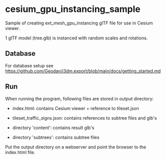 # cesium_gpu_instancing_sample

Sample of creating ext_mesh_gpu_instancing glTF file for use in Cesium viewer.

1 glTF model (tree.glb) is instanced with random scales and rotations.

## Database

For database setup see https://github.com/Geodan/i3dm.export/blob/main/docs/getting_started.md

## Run 

When running the program, following files are stored in output directory:

- index.html: contains Cesium viewer + reference to tileset.json

- tileset_traffic_signs.json: contains references to subtree files and glb's

- directory 'content': contains result glb's

- directory 'subtrees': contains subtree files

Put the output directory on a webserver and point the browser to the index.html file.
